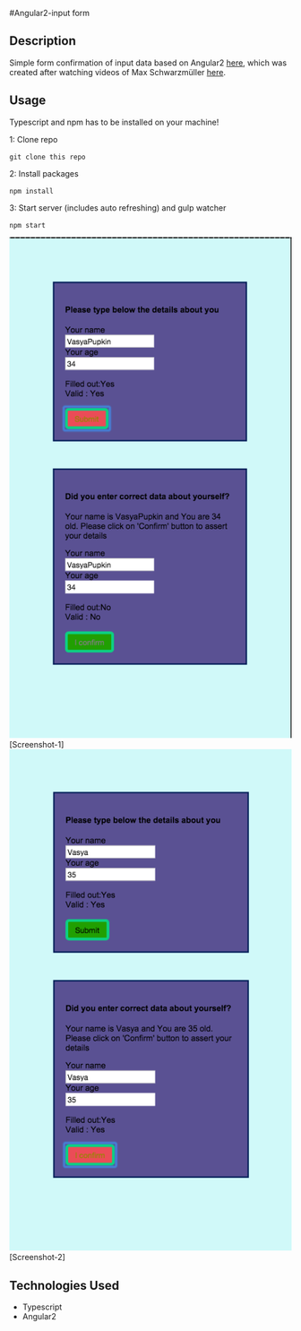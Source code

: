 #Angular2-input form

## Description
Simple form confirmation of input data based on Angular2 [here](https://angular.io/docs/ts/latest/quickstart.html), which was created after watching videos of  Max Schwarzmüller [here](http://www.youtube.com/watch?v=S1cQkAu0gtE&list=PL55RiY5tL51olfU2IEqr455EYLkrhmh3n).   
## Usage
Typescript and npm has to be installed on your machine!

1: Clone repo
```
git clone this repo
```
2: Install packages
```
npm install
```
3: Start server (includes auto refreshing) and gulp watcher
```
npm start
```
![Screenshot 1](https://github.com/TJQKAs/Angular2Simple_checkform/blob/master/src/img/02.png?raw=true=100)[Screenshot-1]
![Screenshot 2](https://github.com/TJQKAs/Angular2Simple_checkform/blob/master/src/img/04.png?raw=true=100)[Screenshot-2]
## Technologies Used

- Typescript
- Angular2
